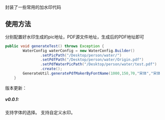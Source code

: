 封装了一些常用的加水印代码
## 使用方法
分别配置好水印生成的pic地址，PDF源文件地址，生成后的PDF地址即可
```java
public void generateTest() throws Exception {
        WaterConfig waterConfig = new WaterConfig.Builder()
                .setPicPath("/Desktop/person/water/")
                .setPdfPath("/Desktop/person/water/Origin.pdf")
                .setPdfWaterPicPath("/Desktop/person/water/test.pdf")
                .create();
        GenerateUtil.generatePdfMakerByFontName(1000,150,70,"宋体","宋体",waterConfig);
    }
```


版本更新：

##### v0.0.1:
支持字体的选择。
支持自定义水印。